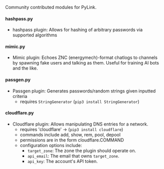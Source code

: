 Community contributed modules for PyLink.

#### hashpass.py
- hashpass plugin: Allows for hashing of arbitrary passwords via supported algorithms

#### mimic.py
- Mimic plugin: Echoes ZNC (energymech)-format chatlogs to channels by spawning fake users and talking as them. Useful for training AI bots and the like.

#### passgen.py
- Passgen plugin: Generates passwords/random strings given inputted criteria
    - requires `StringGenerator` (`pip3 install StringGenerator`)

#### cloudflare.py
- Cloudflare plugin: Allows manipulating DNS entries for a network.
    - requires 'cloudflare' -> (`pip3 install cloudflare`)
    - commands include add, show, rem, pool, depool
    - permissions are in the form cloudflare.COMMAND
    - configuration options include:
        * `target_zone`: The zone the plugin should operate on.
        * `api_email`: The email that owns `target_zone`.
        * `api_key`: The account's API token.